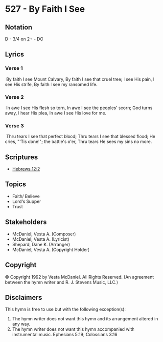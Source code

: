 # 527 - By Faith I See

## Notation

D - 3/4 on 2+ - DO

## Lyrics

### Verse 1

 By faith I see Mount Calvary, By faith I see that cruel tree; I see His pain, I see His strife, By faith I see my ransomed life. 

### Verse 2

 In awe I see His flesh so torn, In awe I see the peoples' scorn; God turns away, I hear His plea, In awe I see His love for me. 

### Verse 3

 Thru tears I see that perfect blood; Thru tears I see that blessed flood; He cries, "'Tis done!"; the battle's o'er, Thru tears He sees my sins no more. 


## Scriptures

- [Hebrews 12:2](https://www.biblegateway.com/passage/?search=Hebrews%2012%3A2)

## Topics

- Faith/ Believe
- Lord's Supper
- Trust

## Stakeholders

- McDaniel, Vesta A. (Composer)
- McDaniel, Vesta A. (Lyricist)
- Shepard, Dane K. (Arranger)
- McDaniel, Vesta A. (Copyright Holder)

## Copyright

© Copyright 1992 by Vesta McDaniel. All Rights Reserved.
(An agreement between the hymn writer and R. J. Stevens Music, LLC.)

## Disclaimers

This hymn is free to use but with the following exception(s):
1. The hymn writer does not want this hymn and its arrangement altered in any way.
2. The hymn writer does not want this hymn accompanied with instrumental music.
Ephesians 5:19; Colossians 3:16

